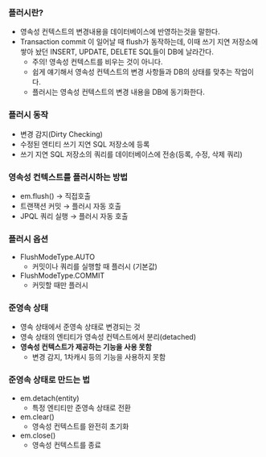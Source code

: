 ### 플러시란?

- 영속성 컨텍스트의 변경내용을 데이터베이스에 반영하는것을 말한다.
- Transaction commit 이 일어날 때 flush가 동작하는데, 이때 쓰기 지연 저장소에 쌓아 놨던 INSERT, UPDATE, DELETE SQL들이 DB에 날라간다.
    - 주의! 영속성 컨텍스트를 비우는 것이 아니다.
    - 쉽게 얘기해서 영속성 컨텍스트의 변경 사항들과 DB의 상태를 맞추는 작업이다.
    - 플러시는 영속성 컨텍스트의 변경 내용을 DB에 동기화한다.

### 플러시 동작

- 변경 감지(Dirty Checking)
- 수정된 엔티티 쓰기 지연 SQL 저장소에 등록
- 쓰기 지연 SQL 저장소의 쿼리를 데이터베이스에 전송(등록, 수정, 삭제 쿼리)

### 영속성 컨텍스트를 플러시하는 방법

- em.flush() → 직접호출
- 트랜잭션 커밋 → 플러시 자동 호출
- JPQL 쿼리 실행 → 플러시 자동 호출

### 플러시 옵션

- FlushModeType.AUTO
    - 커밋이나 쿼리를 실행할 때 플러시 (기본값)
- FlushModeType.COMMIT
    - 커밋할 때만 플러시

### 준영속 상태

- 영속 상태에서 준영속 상태로 변경되는 것
- 영속 상태의 엔티티가 영속성 컨텍스트에서 분리(detached)
- **영속성 컨텍스트가 제공하는 기능을 사용 못함**
    - 변경 감지, 1차캐시 등의 기능을 사용하지 못함

### 준영속 상태로 만드는 법

- em.detach(entity)
    - 특정 엔티티만 준영속 상태로 전환
- em.clear()
    - 영속성 컨텍스트를 완전히 초기화
- em.close()
    - 영속성 컨텍스트를 종료